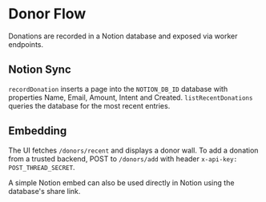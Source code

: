 # Donor Flow

Donations are recorded in a Notion database and exposed via worker endpoints.

## Notion Sync

`recordDonation` inserts a page into the `NOTION_DB_ID` database with properties Name, Email, Amount, Intent and Created. `listRecentDonations` queries the database for the most recent entries.

## Embedding

The UI fetches `/donors/recent` and displays a donor wall. To add a donation from a trusted backend, POST to `/donors/add` with header `x-api-key: POST_THREAD_SECRET`.

A simple Notion embed can also be used directly in Notion using the database's share link.
